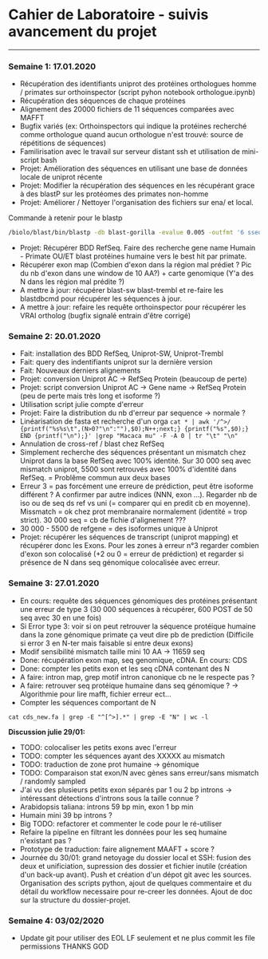 # Cahier de Laboratoire - suivis avancement du projet
***

### Semaine 1: 17.01.2020
* Récupération des identifiants uniprot des protéines orthologues homme / primates sur orthoinspector (script pyhon notebook orthologue.ipynb)
* Récupération des séquences de chaque protéines
* Alignement des 20000 fichiers de 11 séquences comparées avec MAFFT
* Bugfix variés (ex: Orthoinspectors qui indique la protéines recherché comme orthologue quand aucun orthologue n'est trouvé: source de répétitions de séquences)
* Familirisation avec le travail sur serveur distant ssh et utilisation de mini-script bash
* Projet: Amélioration des séquences en utilisant une base de données locale de uniprot récente
* Projet: Modifier la récupération des séquences en les récupérant grace à des blastP sur les protéomes des primates non-homme 
* Projet: Améliorer / Nettoyer l'organisation des fichiers sur ena/ et local.

Commande à retenir pour le blastp
```bash
/biolo/blast/bin/blastp -db blast-gorilla -evalue 0.005 -outfmt '6 sseqid sseq' -max_target_seqs 1 -query fakeseq.fasta | awk 'BEGIN{FS="\t"; OFS="\n"}{gsub(/-/, "", $2); print ">"$1,$2}'
```

* Projet: Récupérer BDD RefSeq. Faire des recherche gene name Humain - Primate OU/ET blast protéines humaine vers le best hit par primate.
* Récupérer exon map (Combien d'exon dans la région mal prédiet ? Pic du nb d'exon dans une window de 10 AA?) + carte genomique (Y'a des N dans les région mal prédite ?)
* A mettre à jour: récupérer blast-sw blast-trembl et re-faire les blastdbcmd pour récupérer les séquences à jour.
* A mettre à jour: refaire les requête orthoinspector pour récupérer les VRAI ortholog (bugfix signalé entrain d'être corrigé)

### Semaine 2: 20.01.2020
* Fait: installation des BDD RefSeq, Uniprot-SW, Uniprot-Trembl
* Fait: query des indentifiants uniprot sur la dernière version
* Fait: Nouveaux derniers alignements
* Projet: conversion Uniprot AC -> RefSeq Protein (beaucoup de perte)
* Projet: script conversion Uniprot AC -> Gene name -> RefSeq Protein (peu de perte mais très long et isoforme ?)
* Utilisation script julie compte d'erreur
* Projet: Faire la distribution du nb d'erreur par sequence -> normale ?
* Linéarisation de fasta et recherche d'un orga 
```cat * | awk '/^>/ {printf("%s%s\t",(N>0?"\n":""),$0);N++;next;} {printf("%s",$0);} END {printf("\n");}' |grep "Macaca mu" -F -A 0 | tr "\t" "\n"```
* Annulation de cross-ref / blast chez RefSeq
* Simplement recherche des séquences présentant un mismatch chez Uniprot dans la base RefSeq avec 100% identité. Sur 30 000 seq avec mismatch uniprot, 5500 sont retrouvés avec 100% d'identité dans RefSeq. = Problême commun aux deux bases
* Erreur 3 = pas forcément une erreure de prédiction, peut être isoforme différent ? A confirmer par autre indices (NNN, exon ...). Regarder nb de iso ou de seq ds ref vs uni (= comparer qui en predit cb en moyenne). Missmatch = ok chez prot membranaire normalement (identité = trop strict). 30 000 seq = cb de fichie d'alignement ???
* 30 000 - 5500 de refgene = des isoformes unique à Uniprot
* Projet: récupérer les séquences de transcript (uniprot mapping) et récupérer donc les Exons. Pour les zones à erreur n°3 regarder combien d'exon son colocalisé (+2 ou 0 = erreur de prédiction) et regarder si présence de N dans seq génomique colocalisée avec erreur.

### Semaine 3: 27.01.2020
* En cours: requête des séquences génomiques des protéines présentant une erreur de type 3 (30 000 séquences à récupérer, 600 POST de 50 seq avec 30 en une fois)
* Si Error type 3: voir si on peut retrouver la séquence protéique humaine dans la zone génomique primate ça veut dire pb de prediction (Difficile si error 3 en N-ter mais faisable si entre deux exons)
* Modif sensibilité mismatch taille mini 10 AA -> 11659 seq
* Done: récupération exon map, seq genomique, cDNA. En cours: CDS
* Done: compter les petits exon et les seq cDNA contenant des N
* A faire: intron map, grep motif intron canonique cb ne le respecte pas ?
* A faire: retrouver seq protéique humaine dans seq génomique ? -> Algorithmie pour lire mafft, fichier erreur ect...
* Compter les séquences comportant de N 
```
cat cds_new.fa | grep -E "^[^>].*" | grep -E "N" | wc -l
```

**Discussion julie 29/01:**

* TODO: colocaliser les petits exons avec l'erreur
* TODO: compter les séquences ayant des XXXXX au mismatch
* TODO: traduction de zone prot humaine -> génomique
* TODO: Comparaison  stat exon/N avec gènes sans erreur/sans mismatch / randomly sampled
* J'ai vu des plusieurs petits exon séparés par 1 ou 2 bp introns -> intéressant détections d'introns sous la taille connue ?
* Arabidopsis taliana: introns 59 bp min, exon 1 bp min
* Humain mini 39 bp introns ? 
* Big TODO: refactorer et commenter le code pour le ré-utiliser
* Refaire la pipeline en filtrant les données pour les seq humaine n'existant pas ?
* Prototype de traduction: faire alignement MAAFT + score ?
* Journée du 30/01: grand netoyage du dossier local et SSH: fusion des deux et unificiation, supression des dossier et fichier inutile (création d'un back-up avant). Push et création d'un dépot git avec les sources. Organisation des scripts python, ajout de quelques commentaire et du détail du workflow necessaire pour re-creer les données. Ajout de doc sur la structure du dossier-projet.

### Semaine 4: 03/02/2020
* Update git pour utiliser des EOL LF seulement et ne plus commit les file permissions THANKS GOD
